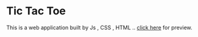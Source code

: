 # Tic Tac Toe 
This is a web application built by Js , CSS , HTML .. [click here](https://aditya-kolluru.github.io/tic-tac-toe/) for preview.
